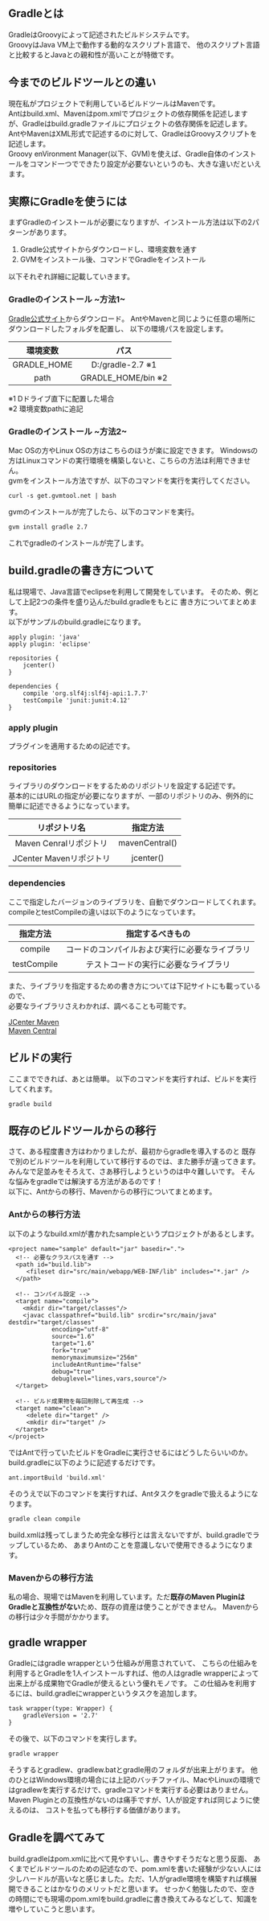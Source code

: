 ## Gradleとは

GradleはGroovyによって記述されたビルドシステムです。  
GroovyはJava VM上で動作する動的なスクリプト言語で、
他のスクリプト言語と比較するとJavaとの親和性が高いことが特徴です。

## 今までのビルドツールとの違い

現在私がプロジェクトで利用しているビルドツールはMavenです。  
Antはbuild.xml、Mavenはpom.xmlでプロジェクトの依存関係を記述しますが、Gradleはbuild.gradleファイルにプロジェクトの依存関係を記述します。AntやMavenはXML形式で記述するのに対して、GradleはGroovyスクリプトを記述します。  
Groovy enVironment Manager(以下、GVM)を使えば、Gradle自体のインストールをコマンド一つでできたり設定が必要ないというのも、大きな違いだといえます。

## 実際にGradleを使うには

まずGradleのインストールが必要になりますが、インストール方法は以下の2パターンがあります。

1. Gradle公式サイトからダウンロードし、環境変数を通す
1. GVMをインストール後、コマンドでGradleをインストール

以下それぞれ詳細に記載していきます。

### Gradleのインストール ~方法1~

[Gradle公式サイト](http://www.gradle.org/ "Gradle公式サイト")からダウンロード。
AntやMavenと同じように任意の場所にダウンロードしたフォルダを配置し、
以下の環境パスを設定します。

|   環境変数   | パス                    |
|:------------:|:----------------------:|
| GRADLE_HOME  |    D:/gradle-2.7 ※1    |
|     path     | GRADLE_HOME/bin ※2     |

※1 Dドライブ直下に配置した場合  
※2 環境変数pathに追記

### Gradleのインストール ~方法2~

Mac OSの方やLinux OSの方はこちらのほうが楽に設定できます。 Windowsの方はLinuxコマンドの実行環境を構築しないと、こちらの方法は利用できません。  
gvmをインストール方法ですが、以下のコマンドを実行を実行してください。

```
curl -s get.gvmtool.net | bash
```

gvmのインストールが完了したら、以下のコマンドを実行。

```
gvm install gradle 2.7
```

これでgradleのインストールが完了します。

## build.gradleの書き方について

私は現場で、Java言語でeclipseを利用して開発をしています。
そのため、例として上記2つの条件を盛り込んだbuild.gradleをもとに
書き方についてまとめます。  
以下がサンプルのbuild.gradleになります。

```
apply plugin: 'java'
apply plugin: 'eclipse'

repositories {
    jcenter()
}

dependencies {
    compile 'org.slf4j:slf4j-api:1.7.7'
    testCompile 'junit:junit:4.12'
}

```

### apply plugin

プラグインを適用するための記述です。

### repositories

ライブラリのダウンロードをするためのリポジトリを設定する記述です。  
基本的にはURLの指定が必要になりますが、一部のリポジトリのみ、例外的に
簡単に記述できるようになっています。

|      リポジトリ名       |       指定方法        |
|:--------------------:|:---------------------:|
| Maven Cenralリポジトリ  |    mavenCentral()    |
| JCenter Mavenリポジトリ |    jcenter()         |

### dependencies

ここで指定したバージョンのライブラリを、自動でダウンロードしてくれます。
compileとtestCompileの違いは以下のようになっています。

|  指定方法    |       指定するべきもの                 |
|:-----------:|:------------------------------------:|
| compile     |コードのコンパイルおよび実行に必要なライブラリ|
| testCompile |テストコードの実行に必要なライブラリ         |

また、ライブラリを指定するための書き方については下記サイトにも載っているので、<br>
必要なライブラリさえわかれば、調べることも可能です。

[JCenter Maven]( https://bintray.com/bintray/jcenter "JCenter Maven")  
[Maven Central](  http://search.maven.org/ "Maven Central")

## ビルドの実行

ここまでできれば、あとは簡単。
以下のコマンドを実行すれば、ビルドを実行してくれます。

```
gradle build
```

## 既存のビルドツールからの移行

さて、ある程度書き方はわかりましたが、最初からgradleを導入するのと
既存で別のビルドツールを利用していて移行するのでは、また勝手が違ってきます。
みんなで足並みをそろえて、さあ移行しようというのは中々難しいです。
そんな悩みをgradleでは解決する方法があるのです！  
以下に、Antからの移行、Mavenからの移行についてまとめます。

### Antからの移行方法

以下のようなbuild.xmlが書かれたsampleというプロジェクトがあるとします。

```
<project name="sample" default="jar" basedir=".">
  <!-- 必要なクラスパスを通す -->
  <path id="build.lib">
     <fileset dir="src/main/webapp/WEB-INF/lib" includes="*.jar" />
  </path>

  <!-- コンパイル設定 -->
  <target name="compile">
    <mkdir dir="target/classes"/>
    <javac classpathref="build.lib" srcdir="src/main/java" destdir="target/classes"
            encoding="utf-8"
            source="1.6"
            target="1.6"
            fork="true"  
            memorymaximumsize="256m"
            includeAntRuntime="false"
            debug="true"
            debuglevel="lines,vars,source"/>
  </target>

  <!-- ビルド成果物を毎回削除して再生成 -->
  <target name="clean">
     <delete dir="target" />
     <mkdir dir="target" />
  </target>
</project>
```

ではAntで行っていたビルドをGradleに実行させるにはどうしたらいいのか。  
build.gradleに以下のように記述するだけです。

```
ant.importBuild 'build.xml'
```

そのうえで以下のコマンドを実行すれば、Antタスクをgradleで扱えるようになります。

```
gradle clean compile
```

build.xmlは残ってしまうため完全な移行とは言えないですが、build.gradleでラップしているため、
あまりAntのことを意識しないで使用できるようになります。

### Mavenからの移行方法

私の場合、現場ではMavenを利用しています。ただ**既存のMaven PluginはGradleと互換性がない**ため、既存の資産は使うことができません。
Mavenからの移行は少々手間がかかります。

## gradle wrapper

Gradleにはgradle wrapperという仕組みが用意されていて、 こちらの仕組みを利用するとGradleを1人インストールすれば、他の人はgradle wrapperによって出来上がる成果物でGradleが使えるという優れモノです。
この仕組みを利用するには、build.gradleにwrapperというタスクを追加します。

```
task wrapper(type: Wrapper) {
    gradleVersion = '2.7'
}
```

その後で、以下のコマンドを実行します。

```
gradle wrapper
```

そうするとgradlew、gradlew.batとgradle用のフォルダが出来上がります。
他のひとはWindows環境の場合には上記のバッチファイル、MacやLinuxの環境ではgradlewを実行するだけで、gradleコマンドを実行する必要はありません。
Maven Pluginとの互換性がないのは痛手ですが、1人が設定すれば同じように使えるのは、
コストを払っても移行する価値があります。

## Gradleを調べてみて

build.gradleはpom.xmlに比べて見やすいし、書きやすそうだなと思う反面、
あくまでビルドツールのための記述なので、pom.xmlを書いた経験が少ない人には少しハードルが高いなと感じました。ただ、1人がgradle環境を構築すれば横展開できることはかなりのメリットだと思います。
せっかく勉強したので、空きの時間にでも現場のpom.xmlをbuild.gradleに書き換えてみるなどして、知識を増やしていこうと思います。
